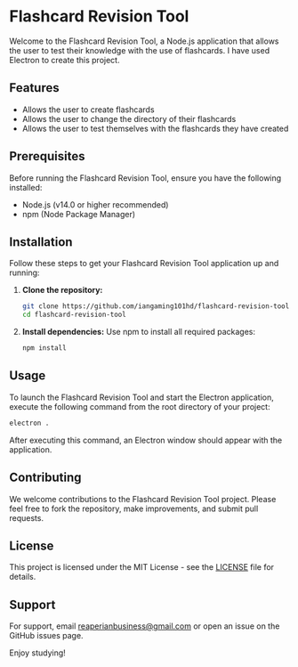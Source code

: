 # Flashcard Revision Tool

Welcome to the Flashcard Revision Tool, a Node.js application that allows the user to test their knowledge with the use of flashcards. I have used Electron to create this project.

## Features

- Allows the user to create flashcards
- Allows the user to change the directory of their flashcards
- Allows the user to test themselves with the flashcards they have created

## Prerequisites

Before running the Flashcard Revision Tool, ensure you have the following installed:
- Node.js (v14.0 or higher recommended)
- npm (Node Package Manager)

## Installation

Follow these steps to get your Flashcard Revision Tool application up and running:

1. **Clone the repository:**
   ```bash
   git clone https://github.com/iangaming101hd/flashcard-revision-tool.git
   cd flashcard-revision-tool
   ```
2. **Install dependencies:**
    Use npm to install all required packages:
    ```bash
    npm install
    ```

## Usage

To launch the Flashcard Revision Tool and start the Electron application, execute the following command from the root directory of your project:

   ```bash
   electron .
   ```

After executing this command, an Electron window should appear with the application.

## Contributing

We welcome contributions to the Flashcard Revision Tool project. Please feel free to fork the repository, make improvements, and submit pull requests.

## License

This project is licensed under the MIT License - see the [LICENSE](LICENSE) file for details.

## Support

For support, email reaperianbusiness@gmail.com or open an issue on the GitHub issues page.

Enjoy studying!
